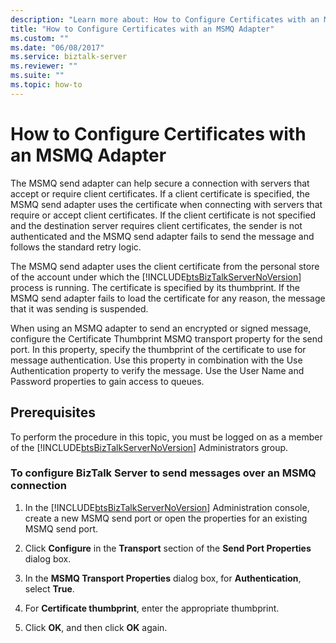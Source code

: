 ```yaml
---
description: "Learn more about: How to Configure Certificates with an MSMQ Adapter"
title: "How to Configure Certificates with an MSMQ Adapter"
ms.custom: ""
ms.date: "06/08/2017"
ms.service: biztalk-server
ms.reviewer: ""
ms.suite: ""
ms.topic: how-to
---
```

# How to Configure Certificates with an MSMQ Adapter
The MSMQ send adapter can help secure a connection with servers that accept or require client certificates. If a client certificate is specified, the MSMQ send adapter uses the certificate when connecting with servers that require or accept client certificates. If the client certificate is not specified and the destination server requires client certificates, the sender is not authenticated and the MSMQ send adapter fails to send the message and follows the standard retry logic.  

 The MSMQ send adapter uses the client certificate from the personal store of the account under which the [!INCLUDE[btsBizTalkServerNoVersion](../includes/btsbiztalkservernoversion-md.md)] process is running. The certificate is specified by its thumbprint. If the MSMQ send adapter fails to load the certificate for any reason, the message that it was sending is suspended.  

 When using an MSMQ adapter to send an encrypted or signed message, configure the Certificate Thumbprint MSMQ transport property for the send port. In this property, specify the thumbprint of the certificate to use for message authentication. Use this property in combination with the Use Authentication property to verify the message. Use the User Name and Password properties to gain access to queues.  

## Prerequisites  
 To perform the procedure in this topic, you must be logged on as a member of the [!INCLUDE[btsBizTalkServerNoVersion](../includes/btsbiztalkservernoversion-md.md)] Administrators group.  

### To configure BizTalk Server to send messages over an MSMQ connection  

1. In the [!INCLUDE[btsBizTalkServerNoVersion](../includes/btsbiztalkservernoversion-md.md)] Administration console, create a new MSMQ send port or open the properties for an existing MSMQ send port.  

2. Click **Configure** in the **Transport** section of the **Send Port Properties** dialog box.  

3. In the **MSMQ Transport Properties** dialog box, for **Authentication**, select **True**.  

4. For **Certificate thumbprint**, enter the appropriate thumbprint.  

5. Click **OK**, and then click **OK** again.
